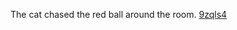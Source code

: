 The cat chased the red ball around the room. <a href="https://github.com/nenoyokin/blog/blob/main/CLAIM-Free-Robux-Generator-2024-With-Claimqk6rdn.md">9zqls4</a>
